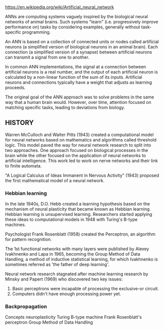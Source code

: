 https://en.wikipedia.org/wiki/Artificial_neural_network

ANNs are computing systems vaguely inspired by the biological neural networks of animal brains.
Such systems "learn" (i.e. progressively improve performance on) tasks by considering examples, 
generally without task-specific programming.

An ANN is based on a collection of connected units or nodes called artificial neurons 
(a simplified version of biological neurons in an animal brain). Each connection (a simplified 
version of a synapse) between artificial neurons can transmit a signal from one to another.

In common ANN implementations, the signal at a connection between artificial neurons is a real 
number, and the output of each artificial neuron is calculated by a non-linear function of the 
sum of its inputs. Artificial neurons and connections typically have a weight that adjusts as 
learning proceeds.

The original goal of the ANN approach was to solve problems in the same way that a human brain 
would. However, over time, attention focused on matching specific tasks, leading to deviations 
from biology.

## HISTORY

Warren McCulloch and Walter Pitts (1943) created a computational model for neural networks based 
on mathematics and algorithms called threshold logic. This model paved the way for neural network 
research to split into two approaches. One approach focused on biological processes in the brain 
while the other focused on the application of neural networks to artificial intelligence. This work 
led to work on nerve networks and their link to finite automata.

"A Logical Calculus of Ideas Immanent in Nervous Activity" (1943) proposed the first mathematical
model of a neural network.

### Hebbian learning

In the late 1940s, D.O. Hebb created a learning hypothesis based on the mechanism of neural 
plasticity that became known as Hebbian learning. Hebbian learning is unsupervised learning. 
Researchers started applying these ideas to computational models in 1948 with Turing's B-type 
machines.

Psychologist Frank Rosenblatt (1958) created the Perceptron, an algorithm for pattern recognition.

The 1st functional networks with many layers were published by Alexey Ivakhnenko and Lapa in 1965,
becoming the Group Method of Data Handling, a method of inductive statistical learning, for which
Ivakhnenko is sometimes referred as 'the father of deep learning'.

Neural network research stagnated after machine learning research by Minsky and Papert (1969) who
discovered two key issues:
1) Basic perceptrons were incapable of processing the exclusive-or circuit.
2) Computers didn't have enough processing power yet.

### Backpropagation





Concepts
neuroplasticity
Turing B-type machine
Frank Rosenblatt's perceptron
Group Method of Data Handling